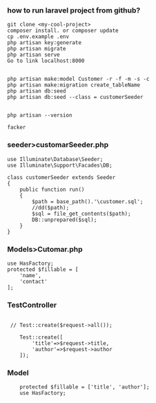 ### how to run laravel project from github?

```
git clone <my-cool-project>
composer install. or composer update
cp .env.example .env
php artisan key:generate
php artisan migrate
php artisan serve
Go to link localhost:8000


php artisan make:model Customer -r -f -m -s -c
php artisan make:migration create_tableName
php artisan db:seed
php artisan db:seed --class = customerSeeder


php artisan --version

facker 

```

### seeder>customarSeeder.php

```
use Illuminate\Database\Seeder;
use Illuminate\Support\Facades\DB;
 
class customerSeeder extends Seeder
{
    public function run()
    {
        $path = base_path().'\customer.sql';
        //dd($path);
        $sql = file_get_contents($path);
        DB::unprepared($sql);
    }
}
```

### Models>Cutomar.php
```
use HasFactory;
protected $fillable = [
	'name',
	'contact'
];
```

### TestController
```

 // Test::create($request->all());
        
    Test::create([
        'title'=>$request->title,
        'author'=>$request->author
    ]);
```
### Model
```
    protected $fillable = ['title', 'author'];
    use HasFactory;
```